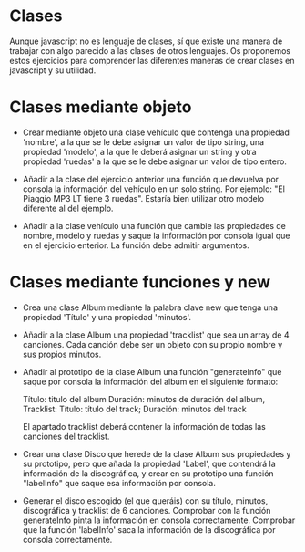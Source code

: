 # Clases
Aunque javascript no es lenguaje de clases, sí que existe una manera de trabajar con algo parecido a las clases de otros lenguajes. Os proponemos estos ejercicios para comprender las diferentes maneras de crear clases en javascript y su utilidad.

# Clases mediante objeto

- Crear mediante objeto una clase vehículo que contenga una propiedad 'nombre', a la que se le debe asignar un valor de tipo string, una propiedad 'modelo', a la que le deberá asignar un string y otra propiedad 'ruedas' a la que se le debe asignar un valor de tipo entero.

- Añadir a la clase del ejercicio anterior una función que devuelva por consola la información del vehículo en un solo string. Por ejemplo: "El Piaggio MP3 LT tiene 3 ruedas". Estaría bien utilizar otro modelo diferente al del ejemplo.

- Añadir a la clase vehículo una función que cambie las propiedades de nombre, modelo y ruedas y saque la información por consola igual que en el ejercicio enterior. La función debe admitir argumentos.

# Clases mediante funciones y new

- Crea una clase Album mediante la palabra clave new que tenga una propiedad 'Título' y una propiedad 'minutos'.

- Añadir a la clase Album una propiedad 'tracklist' que sea un array de 4 canciones. Cada canción debe ser un objeto con su propio nombre y sus propios minutos.

- Añadir al prototipo de la clase Album una función "generateInfo" que saque por consola la información del album en el siguiente formato:

    Título: titulo del album
    Duración: minutos de duración del album,
    Tracklist:
        Título: título del track; Duración: minutos del track

  El apartado tracklist deberá contener la información de todas las canciones del tracklist.

- Crear una clase Disco que herede de la clase Album sus propiedades y su prototipo, pero que añada la propiedad 'Label', que contendrá la información de la discográfica, y crear en su prototipo una función "labelInfo" que saque esa información por consola.

- Generar el disco escogido (el que queráis) con su título, minutos, discográfica y tracklist de 6 canciones. Comprobar con la función generateInfo pinta la información en consola correctamente. Comprobar que la función 'labelInfo' saca la información de la discográfica por consola correctamente.